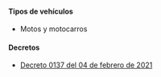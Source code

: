 #### Tipos de vehículos

- Motos y motocarros

#### Decretos

- [Decreto 0137 del 04 de febrero de 2021](/santa-cruz-de-lorica/decreto-0137-del-04-de-febrero-de-2021.pdf)
